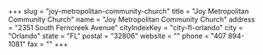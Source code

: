 +++
slug = "joy-metropolitan-community-church"
title = "Joy Metropolitan Community Church"
name = "Joy Metropolitan Community Church"
address = "2351 South Ferncreek Avenue"
cityIndexKey = "city-fl-orlando"
city = "Orlando"
state = "FL"
postal = "32806"
website = ""
phone = "407 894-1081"
fax = ""
+++
